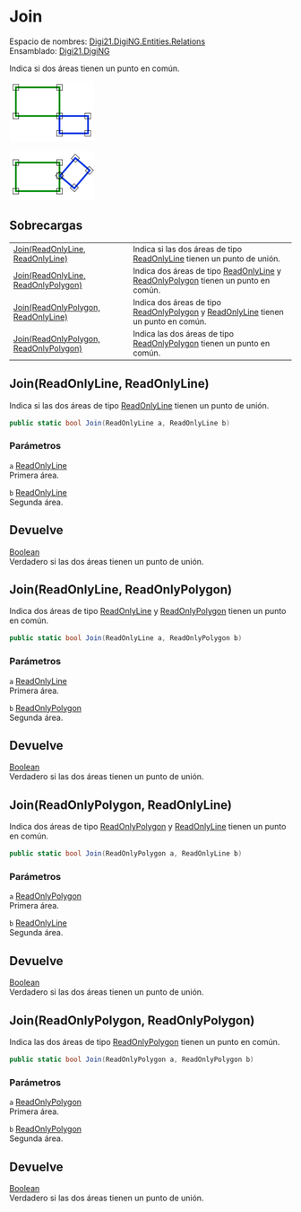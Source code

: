 # Join

Espacio de nombres: [Digi21.DigiNG.Entities.Relations](../../)  
Ensamblado: [Digi21.DigiNG](../../../)

Indica si dos áreas tienen un punto en común.

![Las dos &#xE1;reas tienen un punto en com&#xFA;n](../../../../../../../../.gitbook/assets/areaunearea.png)

![Las dos &#xE1;eras tienen un punto en com&#xFA;n](../../../../../../../../.gitbook/assets/areaunearea2.png)

## Sobrecargas

|  |  |
| :--- | :--- |
| [Join\(ReadOnlyLine, ReadOnlyLine\)](join.md#join-readonlyline-readonlyline) | Indica si las dos áreas de tipo [ReadOnlyLine](../../../digi21.diging.entities/readonlyline/) tienen un punto de unión. |
| [Join\(ReadOnlyLine, ReadOnlyPolygon\)](join.md#join-readonlyline-readonlypolygon) | Indica dos áreas de tipo [ReadOnlyLine](../../../digi21.diging.entities/readonlyline/) y [ReadOnlyPolygon](../../../digi21.diging.entities/readonlypolygon/) tienen un punto en común. |
| [Join\(ReadOnlyPolygon, ReadOnlyLine\)](join.md#join-readonlypolygon-readonlyline) | Indica dos áreas de tipo [ReadOnlyPolygon](../../../digi21.diging.entities/readonlypolygon/) y [ReadOnlyLine](../../../digi21.diging.entities/readonlyline/) tienen un punto en común. |
| [Join\(ReadOnlyPolygon, ReadOnlyPolygon\)](join.md#join-readonlypolygon-readonlypolygon) | Indica las dos áreas de tipo [ReadOnlyPolygon](../../../digi21.diging.entities/readonlypolygon/) tienen un punto en común. |

## Join\(ReadOnlyLine, ReadOnlyLine\)

Indica si las dos áreas de tipo [ReadOnlyLine](../../../digi21.diging.entities/readonlyline/) tienen un punto de unión.

```csharp
public static bool Join(ReadOnlyLine a, ReadOnlyLine b)
```

### Parámetros

`a` [ReadOnlyLine](../../../digi21.diging.entities/readonlyline/)  
Primera área.

`b` [ReadOnlyLine](../../../digi21.diging.entities/readonlyline/)  
Segunda área.

## Devuelve

[Boolean](https://docs.microsoft.com/en-us/dotnet/api/system.boolean?view=net-5.0)  
Verdadero si las dos áreas tienen un punto de unión.

## Join\(ReadOnlyLine, ReadOnlyPolygon\)

Indica dos áreas de tipo [ReadOnlyLine](../../../digi21.diging.entities/readonlyline/) y [ReadOnlyPolygon](../../../digi21.diging.entities/readonlypolygon/) tienen un punto en común.

```csharp
public static bool Join(ReadOnlyLine a, ReadOnlyPolygon b)
```

### Parámetros

`a` [ReadOnlyLine](../../../digi21.diging.entities/readonlyline/)  
Primera área.

`b` [ReadOnlyPolygon](../../../digi21.diging.entities/readonlypolygon/)  
Segunda área.

## Devuelve

[Boolean](https://docs.microsoft.com/en-us/dotnet/api/system.boolean?view=net-5.0)  
Verdadero si las dos áreas tienen un punto de unión.

## Join\(ReadOnlyPolygon, ReadOnlyLine\)

Indica dos áreas de tipo [ReadOnlyPolygon](../../../digi21.diging.entities/readonlypolygon/) y [ReadOnlyLine](../../../digi21.diging.entities/readonlyline/) tienen un punto en común.

```csharp
public static bool Join(ReadOnlyPolygon a, ReadOnlyLine b)
```

### Parámetros

`a` [ReadOnlyPolygon](../../../digi21.diging.entities/readonlypolygon/)  
Primera área.

`b` [ReadOnlyLine](../../../digi21.diging.entities/readonlyline/)  
Segunda área.

## Devuelve

[Boolean](https://docs.microsoft.com/en-us/dotnet/api/system.boolean?view=net-5.0)  
Verdadero si las dos áreas tienen un punto de unión.

## Join\(ReadOnlyPolygon, ReadOnlyPolygon\)

Indica las dos áreas de tipo [ReadOnlyPolygon](../../../digi21.diging.entities/readonlypolygon/) tienen un punto en común.

```csharp
public static bool Join(ReadOnlyPolygon a, ReadOnlyPolygon b)
```

### Parámetros

`a` [ReadOnlyPolygon](../../../digi21.diging.entities/readonlypolygon/)  
Primera área.

`b` [ReadOnlyPolygon](../../../digi21.diging.entities/readonlypolygon/)  
Segunda área.

## Devuelve

[Boolean](https://docs.microsoft.com/en-us/dotnet/api/system.boolean?view=net-5.0)  
Verdadero si las dos áreas tienen un punto de unión.





